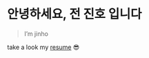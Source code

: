 # 안녕하세요, 전 진호 입니다

> I’m jinho

take a look my [resume](https://jinhoda.notion.site/55b3c7afec4843099d875c5f3162071b) 😎

